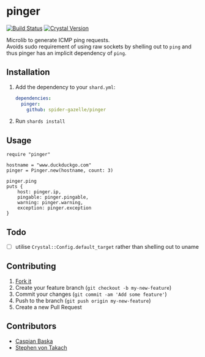 # pinger

[![Build Status](https://travis-ci.org/spider-gazelle/pinger.svg?branch=master)](https://travis-ci.org/spider-gazelle/pinger) [![Crystal Version](https://img.shields.io/badge/crystal%20-0.28.0-brightgreen.svg)](https://crystal-lang.org/api/0.28.0/)

Microlib to generate ICMP ping requests.  
Avoids sudo requirement of using raw sockets by shelling out to `ping` and thus pinger has an implicit dependency of `ping`.

## Installation

1. Add the dependency to your `shard.yml`:

   ```yaml
   dependencies:
     pinger:
       github: spider-gazelle/pinger
   ```

2. Run `shards install`

## Usage

```crystal
require "pinger"

hostname = "www.duckduckgo.com"
pinger = Pinger.new(hostname, count: 3)

pinger.ping
puts {
    host: pinger.ip,
    pingable: pinger.pingable,
    warning: pinger.warning,
    exception: pinger.exception
}
```

## Todo

- [ ] utilise `Crystal::Config.default_target` rather than shelling out to uname

## Contributing

1. [Fork it](https://github.com/spider-gazelle/pinger/fork)
2. Create your feature branch (`git checkout -b my-new-feature`)
3. Commit your changes (`git commit -am 'Add some feature'`)
4. Push to the branch (`git push origin my-new-feature`)
5. Create a new Pull Request

## Contributors

- [Caspian Baska](https://github.com/caspiano)
- [Stephen von Takach](https://github.com/stakach)
